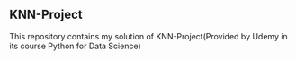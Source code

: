 ## KNN-Project

This repository contains my solution of KNN-Project(Provided by Udemy in its course Python for Data Science)
